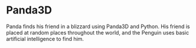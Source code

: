# Panda3D

Panda finds his friend in a blizzard using Panda3D and Python.  His friend is placed at random places throughout the world, and the Penguin uses basic artificial intelligence to find him.  
